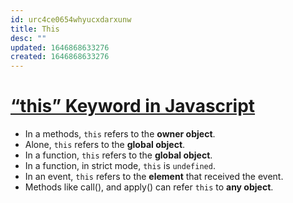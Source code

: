 ```yaml
---
id: urc4ce0654whyucxdarxunw
title: This
desc: ""
updated: 1646868633276
created: 1646868633276
---
```


# [“this” Keyword in Javascript](https://upmostly.com/tutorials/this-keyword-in-javascript)

- In a methods, `this` refers to the **owner object**.
- Alone, `this` refers to the **global object**.
- In a function, `this` refers to the **global object**.
- In a function, in strict mode, `this` is `undefined`.
- In an event, `this` refers to the **element** that received the event.
- Methods like call(), and apply() can refer `this` to **any object**.
